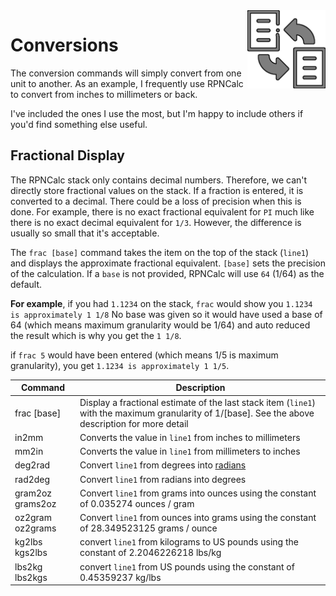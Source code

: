 <img align="right" width="125" src="../Images/Conversion.png">

# Conversions

The conversion commands will simply convert from one unit to another.  As an example, I frequently use RPNCalc to convert from inches to millimeters or back.

I've included the ones I use the most, but I'm happy to include others if you'd find something else useful.

## Fractional Display

The RPNCalc stack only contains decimal numbers.  Therefore, we can't directly store fractional values on the stack.  If a fraction is entered, it is converted to a decimal.  There could be a loss of precision when this is done.  For example, there is no exact fractional equivalent for `PI` much like there is no exact decimal equivalent for `1/3`.  However, the difference is usually so small that it's acceptable.

The `frac [base]` command takes the item on the top of the stack (`line1`) and displays the approximate fractional equivalent.  `[base]` sets the precision of the calculation. If a `base` is not provided, RPNCalc will use `64` (1/64) as the default.  

**For example**, if you had `1.1234` on the stack, `frac` would show you `1.1234 is approximately 1 1/8`  No base was given so it would have used a base of 64 (which means maximum granularity would be 1/64) and auto reduced the result which is why you get the `1 1/8`. 

if `frac 5` would have been entered (which means 1/5 is maximum granularity), you get `1.1234 is approximately 1 1/5`.


|<div style="width:90px">Command</div>|Description|
|-------|-----------|
|frac [base]|Display a fractional estimate of the last stack item (`line1`) with the maximum granularity of 1/[base]. See the above description for more detail|
|in2mm|Converts the value in `line1` from inches to millimeters|
|mm2in|Converts the value in `line1` from millimeters to inches|
|deg2rad|Convert `line1` from degrees into [radians](https://en.wikipedia.org/wiki/Radian)|
|rad2deg|Convert `line1` from radians into degrees|
|gram2oz<br>grams2oz|Convert `line1` from grams into ounces using the constant of 0.035274 ounces / gram|
|oz2gram<br>oz2grams|Convert `line1` from ounces into grams using the constant of 28.349523125 grams / ounce|
|kg2lbs<br>kgs2lbs|convert `line1` from kilograms to US pounds using the constant of 2.2046226218 lbs/kg|
|lbs2kg<br>lbs2kgs|convert `line1` from US pounds using the constant of 0.45359237 kg/lbs|
